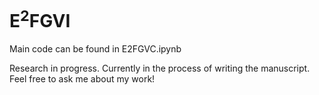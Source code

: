 # E<sup>2</sup>FGVI 

Main code can be found in E2FGVC.ipynb

Research in progress. Currently in the process of writing the manuscript. Feel free to ask me about my work!
